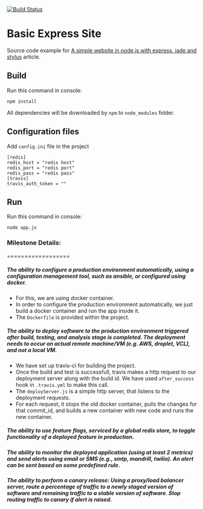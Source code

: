 [![Build Status](https://travis-ci.org/nirmeshk/BasicExpressSite.svg?branch=master)](https://travis-ci.org/nirmeshk/BasicExpressSite)

Basic Express Site
==================

Source code example for [A simple website in node.js with express, jade and stylus](http://www.clock.co.uk/blog/a-simple-website-in-nodejs-with-express-jade-and-stylus) article.

Build
-----

Run this command in console:

```
npm install
```

All dependencies will be downloaded by `npm` to `node_modules` folder.

Configuration files
---------------------
Add `config.ini` file in the project

```
[redis]
redis_host = "redis host"
redis_port = "redis port"
redis_pass = "redis pass" 
[travis]
travis_auth_token = ""
```

Run
---

Run this command in console:

```
node app.js
```

### Milestone Details:
==================

##### The ability to configure a production environment automatically, using a configuration management tool, such as ansible, or configured using docker.

- For this, we are using docker container.
- In order to configure the production environment automatically, we just build a docker container and run the app inside it.
- The `Dockerfile` is provided within the project.

##### The ability to deploy software to the production environment triggered after build, testing, and analysis stage is completed. The deployment needs to occur on actual remote machine/VM (e.g. AWS, droplet, VCL), and not a local VM.

- We have set up travis-ci for building the project. 
- Once the build and test is successfull, travis makes a http request to our deployment server along with the build id. We have used `after_success` hook in `.travis.yml` to make this call.
- The `deployServer.js` is a simple http server, that listens to the deployment requests.
- For each request, it stops the old docker container, pulls the changes for that commit_id, and builds a new container with new code and runs the new container.

##### The ability to use feature flags, serviced by a global redis store, to toggle functionality of a deployed feature in production.

##### The ability to monitor the deployed application (using at least 2 metrics) and send alerts using email or SMS (e.g., smtp, mandrill, twilio). An alert can be sent based on some predefined rule.

##### The ability to perform a canary release: Using a proxy/load balancer server, route a percentage of traffic to a newly staged version of software and remaining traffic to a stable version of software. Stop routing traffic to canary if alert is raised.



